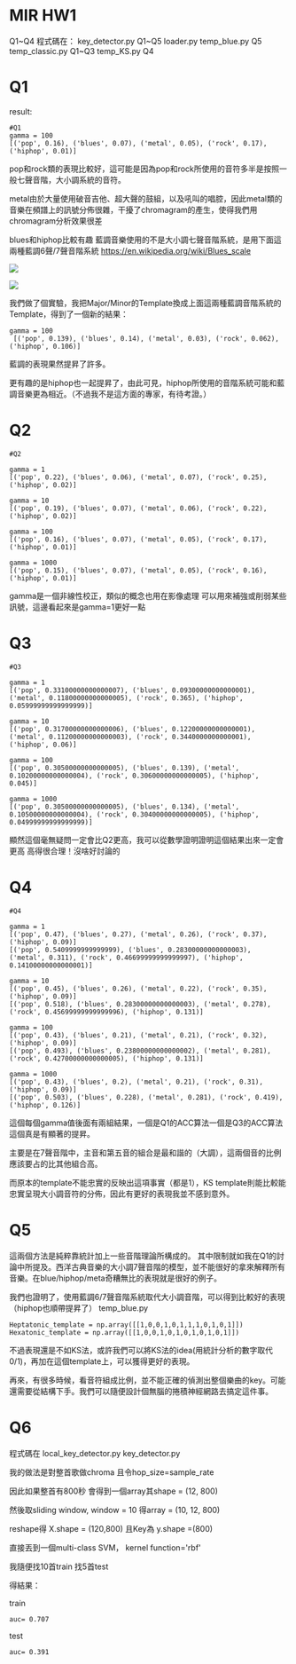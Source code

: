 # MIR HW1
Q1~Q4 程式碼在：
key_detector.py     Q1~Q5
loader.py
temp_blue.py         Q5
temp_classic.py     Q1~Q3
temp_KS.py            Q4

# Q1

result:

    #Q1
    gamma = 100
    [('pop', 0.16), ('blues', 0.07), ('metal', 0.05), ('rock', 0.17), ('hiphop', 0.01)]

pop和rock類的表現比較好，這可能是因為pop和rock所使用的音符多半是按照一般七聲音階，大小調系統的音符。

metal由於大量使用破音吉他、超大聲的鼓組，以及吼叫的唱腔，因此metal類的音樂在頻譜上的訊號分佈很雜，干擾了chromagram的產生，使得我們用chromagram分析效果很差

blues和hiphop比較有趣
藍調音樂使用的不是大小調七聲音階系統，是用下面這兩種藍調6聲/7聲音階系統
https://en.wikipedia.org/wiki/Blues_scale

![](https://d2mxuefqeaa7sj.cloudfront.net/s_5909B5834B28A596DEB3970B02A47D88036B098D2E866EB7F074745861A82748_1525786184250_file.png)

![](https://d2mxuefqeaa7sj.cloudfront.net/s_5909B5834B28A596DEB3970B02A47D88036B098D2E866EB7F074745861A82748_1525786196810_file.png)


我們做了個實驗，我把Major/Minor的Template換成上面這兩種藍調音階系統的Template，得到了一個新的結果：

    gamma = 100
     [('pop', 0.139), ('blues', 0.14), ('metal', 0.03), ('rock', 0.062), ('hiphop', 0.106)] 

藍調的表現果然提昇了許多。

更有趣的是hiphop也一起提昇了，由此可見，hiphop所使用的音階系統可能和藍調音樂更為相近。（不過我不是這方面的專家，有待考證。）




# Q2
    #Q2
    
    gamma = 1
    [('pop', 0.22), ('blues', 0.06), ('metal', 0.07), ('rock', 0.25), ('hiphop', 0.02)]
    
    gamma = 10
    [('pop', 0.19), ('blues', 0.07), ('metal', 0.06), ('rock', 0.22), ('hiphop', 0.02)]
    
    gamma = 100
    [('pop', 0.16), ('blues', 0.07), ('metal', 0.05), ('rock', 0.17), ('hiphop', 0.01)]
    
    gamma = 1000
    [('pop', 0.15), ('blues', 0.07), ('metal', 0.05), ('rock', 0.16), ('hiphop', 0.01)]

gamma是一個非線性校正，類似的概念也用在影像處理
可以用來補強或削弱某些訊號，這邊看起來是gamma=1更好一點


# Q3
    #Q3
    
    gamma = 1
    [('pop', 0.33100000000000007), ('blues', 0.09300000000000001), ('metal', 0.11800000000000005), ('rock', 0.365), ('hiphop', 0.05999999999999999)] 
    
    gamma = 10
    [('pop', 0.31700000000000006), ('blues', 0.12200000000000001), ('metal', 0.11200000000000003), ('rock', 0.3440000000000001), ('hiphop', 0.06)] 
    
    gamma = 100
    [('pop', 0.30500000000000005), ('blues', 0.139), ('metal', 0.10200000000000004), ('rock', 0.30600000000000005), ('hiphop', 0.045)] 
    
    gamma = 1000
    [('pop', 0.30500000000000005), ('blues', 0.134), ('metal', 0.10500000000000004), ('rock', 0.30400000000000005), ('hiphop', 0.04999999999999999)] 

顯然這個毫無疑問一定會比Q2更高，我可以從數學證明證明這個結果出來一定會更高
高得很合理！沒啥好討論的


# Q4


    #Q4
    
    gamma = 1
    [('pop', 0.47), ('blues', 0.27), ('metal', 0.26), ('rock', 0.37), ('hiphop', 0.09)]
    [('pop', 0.5409999999999999), ('blues', 0.28300000000000003), ('metal', 0.311), ('rock', 0.46699999999999997), ('hiphop', 0.14100000000000001)]
    
    gamma = 10
    [('pop', 0.45), ('blues', 0.26), ('metal', 0.22), ('rock', 0.35), ('hiphop', 0.09)]
    [('pop', 0.518), ('blues', 0.28300000000000003), ('metal', 0.278), ('rock', 0.45699999999999996), ('hiphop', 0.131)]
    
    gamma = 100
    [('pop', 0.43), ('blues', 0.21), ('metal', 0.21), ('rock', 0.32), ('hiphop', 0.09)]
    [('pop', 0.493), ('blues', 0.23800000000000002), ('metal', 0.281), ('rock', 0.42700000000000005), ('hiphop', 0.131)]
    
    gamma = 1000
    [('pop', 0.43), ('blues', 0.2), ('metal', 0.21), ('rock', 0.31), ('hiphop', 0.09)]
    [('pop', 0.503), ('blues', 0.228), ('metal', 0.281), ('rock', 0.419), ('hiphop', 0.126)]

這個每個gamma值後面有兩組結果，一個是Q1的ACC算法一個是Q3的ACC算法
這個真是有顯著的提昇。

主要是在7聲音階中，主音和第五音的組合是最和諧的（大調），這兩個音的比例應該要占的比其他組合高。

而原本的template不能忠實的反映出這項事實（都是1），KS template則能比較能忠實呈現大小調音符的分佈，因此有更好的表現我並不感到意外。


# Q5

這兩個方法是純粹靠統計加上一些音階理論所構成的。
其中限制就如我在Q1的討論中所提及。西洋古典音樂的大小調7聲音階的模型，並不能很好的拿來解釋所有音樂。在blue/hiphop/meta奇糟無比的表現就是很好的例子。

我們也證明了，使用藍調6/7聲音階系統取代大小調音階，可以得到比較好的表現
（hiphop也順帶提昇了）
temp_blue.py

    Heptatonic_template = np.array([[1,0,0,1,0,1,1,1,0,1,0,1]])
    Hexatonic_template = np.array([[1,0,0,1,0,1,0,1,0,1,0,1]])

不過表現還是不如KS法，或許我們可以將KS法的idea(用統計分析的數字取代0/1)，再加在這個template上，可以獲得更好的表現。

再來，有很多時候，看音符組成比例，並不能正確的偵測出整個樂曲的key。可能還需要從結構下手。我們可以隨便設計個無腦的捲積神經網路去搞定這件事。



# Q6

程式碼在
local_key_detector.py
key_detector.py

我的做法是對整首歌做chroma
且令hop_size=sample_rate

因此如果整首有800秒
會得到一個array其shape = (12, 800)

然後取sliding window, window = 10
得array = (10, 12, 800)

reshape得 X.shape  = (120,800)
且Key為 y.shape =(800) 

直接丟到一個multi-class SVM， kernel function='rbf'

我隨便找10首train
找5首test

得結果：

train

    auc= 0.707

test

    auc= 0.391

